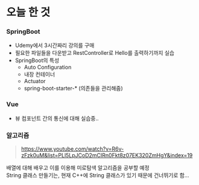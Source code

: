# 오늘 한 것 
### SpringBoot
- Udemy에서 3시간짜리 강의를 구매
- 필요한 파일들을 다운받고 RestController로 Hello를 출력하기까지 실습
- SpringBoot의 특성
    - Auto Configuration
    - 내장 컨테이너
    - Actuator
    - spring-boot-starter-* (의존들을 관리해줌)

### Vue
- 뷰 컴포넌트 간의 통신에 대해 실습중..

### 알고리즘
> https://www.youtube.com/watch?v=R6v-zFzk0uM&list=PLl5LpJCoD2mCIRn0Fkt8z07EK320ZmHgY&index=19

배열에 대해 배우고 이를 이용해 미로탐색 알고리즘을 공부할 예정<br>
String 클래스 만들기는, 현재 C++에 String 클래스가 있기 때문에 건너뛰기로 함...




